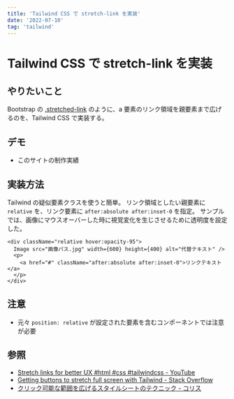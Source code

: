 ```yaml
---
title: 'Tailwind CSS で stretch-link を実装'
date: '2022-07-10'
tag: 'tailwind'
---
```


# Tailwind CSS で stretch-link を実装

## やりたいこと

Bootstrap の [.stretched-link](https://getbootstrap.com/docs/5.2/helpers/stretched-link/) のように、a 要素のリンク領域を親要素まで広げるのを、Tailwind CSS で実装する。

## デモ

* このサイトの制作実績

## 実装方法

Tailwind の疑似要素クラスを使うと簡単。
リンク領域としたい親要素に `relative` を、リンク要素に `after:absolute after:inset-0` を指定。
サンプルでは、画像にマウスオーバーした時に視覚変化を生じさせるために透明度を設定した。

```ConponentName.tsx
<div className="relative hover:opacity-95">
  Image src="画像パス.jpg" width={600} height={400} alt="代替テキスト" />
  <p>
    <a href="#" className="after:absolute after:inset-0">リンクテキスト</a>
  </p>
</div>
```

## 注意

* 元々 `position: relative` が設定された要素を含むコンポーネントでは注意が必要

## 参照

* [Stretch links for better UX #html #css #tailwindcss - YouTube](https://www.youtube.com/watch?v=vTij7lmrCsw)
* [Getting buttons to stretch full screen with Tailwind - Stack Overflow](https://stackoverflow.com/questions/60865677/getting-buttons-to-stretch-full-screen-with-tailwind)
* [クリック可能な範囲を広げるスタイルシートのテクニック - コリス](https://coliss.com/articles/build-websites/operation/css/stretched-link-clickable.html)